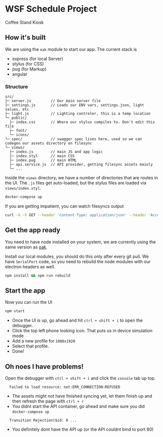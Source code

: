 # WSF Schedule Project

Coffee Stand Kiosk

## How it's built

We are using the `oak` module to start our app. The current stack is

* express (for local Server)
* stylus (for CSS)
* pug (for Markup)
* angular

### Structure

```text
src/
├─ server.js         // Our main server file
├─ settings.js       // Loads our ENV vars, settings.json, light values, etc
├─ light.js          // Lighting controler, this is a temp location
└─ public/
  ├─ index.css       // Where our stylus compiles to. Don't edit this file
  ├─ font/
  └─ icons/
└─ spec/             // swagger spec lives here, used so we can codegen our assets directory on filesync
└─ views/
  ├─ index.js        // main JS and app logic
  ├─ index.styl      // main CSS
  ├─ index.pug       // main HTML
  ├─ api.service.js  // API provider, getting filesync assets mainly
  └─ ...
```

Inside the `views` directory, we have a number of directories that are routes in the UI. The `.js` files get auto-loaded, but the stylus files are loaded via `views/index.styl`.


```bash
docker-compose up
```

If you are getting impatient, you can watch filesyncs output

```bash
curl -k -X GET --header 'Content-Type: application/json' --header 'Accept: text/html' 'https://localhost/filesync/watch'
```

## Get the app ready

You need to have node installed on your system, we are currently using the same version as [oak](https://github.com/oaklabsinc/oak).

Install our local modules, you should do this only after every git pull. We have `SerialPort` code, so you need to rebuild the node modules with our electron headers as well.

```bash
npm install && npm run rebuild
```

## Start the app

Now you can run the UI

```bash
npm start
```

* Once the UI is up, go ahead and hit `ctrl + shift + i` to open the debugger. 
* Click the top left phone looking icon. That puts us in device simulation mode
* Add a new profile for `1080x1920`
* Select that profile.
* Done!

## Oh noes I have problems!

Open the debugger with `ctrl + shift + i` and click the `console` tab up top.

```text
  Failed to load resource: net:ERR_CONNECTION:REFUSED
```

* The assets might not have finished syncing yet, let them finish up and then refresh the page with `ctrl + r`
* You didnt start the API container, go ahead and make sure you did `docker-compose up`

```text
  Transition Rejection($id: 0 ...
```

* You definitely dont have the API up (or the API couldnt bind to port 80)
